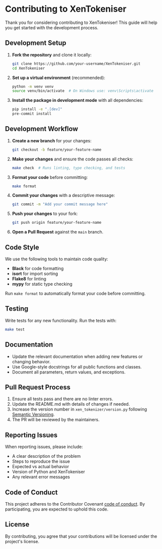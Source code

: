 # Contributing to XenTokeniser

Thank you for considering contributing to XenTokeniser! This guide will help you get started with the development process.

## Development Setup

1. **Fork the repository** and clone it locally:
   ```bash
   git clone https://github.com/your-username/XenTokeniser.git
   cd XenTokeniser
   ```

2. **Set up a virtual environment** (recommended):
   ```bash
   python -m venv venv
   source venv/bin/activate  # On Windows use: venv\Scripts\activate
   ```

3. **Install the package in development mode** with all dependencies:
   ```bash
   pip install -e ".[dev]"
   pre-commit install
   ```

## Development Workflow

1. **Create a new branch** for your changes:
   ```bash
   git checkout -b feature/your-feature-name
   ```

2. **Make your changes** and ensure the code passes all checks:
   ```bash
   make check  # Runs linting, type checking, and tests
   ```

3. **Format your code** before committing:
   ```bash
   make format
   ```

4. **Commit your changes** with a descriptive message:
   ```bash
   git commit -m "Add your commit message here"
   ```

5. **Push your changes** to your fork:
   ```bash
   git push origin feature/your-feature-name
   ```

6. **Open a Pull Request** against the `main` branch.

## Code Style

We use the following tools to maintain code quality:

- **Black** for code formatting
- **isort** for import sorting
- **Flake8** for linting
- **mypy** for static type checking

Run `make format` to automatically format your code before committing.

## Testing

Write tests for any new functionality. Run the tests with:

```bash
make test
```

## Documentation

- Update the relevant documentation when adding new features or changing behavior.
- Use Google-style docstrings for all public functions and classes.
- Document all parameters, return values, and exceptions.

## Pull Request Process

1. Ensure all tests pass and there are no linter errors.
2. Update the README.md with details of changes if needed.
3. Increase the version number in `xen_tokenizer/version.py` following [Semantic Versioning](https://semver.org/).
4. The PR will be reviewed by the maintainers.

## Reporting Issues

When reporting issues, please include:
- A clear description of the problem
- Steps to reproduce the issue
- Expected vs actual behavior
- Version of Python and XenTokeniser
- Any relevant error messages

## Code of Conduct

This project adheres to the Contributor Covenant [code of conduct](CODE_OF_CONDUCT.md). By participating, you are expected to uphold this code.

## License

By contributing, you agree that your contributions will be licensed under the project's license.
